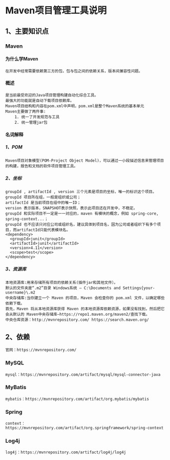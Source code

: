 # Maven项目管理工具说明

## 1、主要知识点

### Maven

#### 为什么学Maven

	在开发中经常需要依赖第三方的包，包与包之间的依赖关系，版本间兼容性问题。

#### 概述

	是当前最受欢迎的Java项目管理构建自动化综合工具。
	最强大的功能就是自动下载项目依赖库。
	Maven项目结构和内容在pom.xml中声明，pom.xml是整个Maven系统的基本单元
	Maven主要做了两件事:
		1. 统一了开发规范与工具
		2. 统一管理jar包

#### 名词解释

##### 1、POM

	Maven项目对象模型(POM-Project Object Model)，可以通过一小段描述信息来管理项目的构建，报告和文档的软件项目管理工具。

##### 2、坐标

    groupId , artifactId , version 三个元素是项目的坐标，唯一的标识这个项目。
    groupId 项目所在组，一般是组织或公司；
    artifactId 是当前项目在组中的唯一ID；
    version 表示版本，SNAPSHOT表示快照，表示此项目还在开发中，不稳定。
    groupId 和实际项目不一定是一一对应的，maven 有模块的概念，例如 spring-core, spring-context...；
    groupId 也不应该只对应公司或组织名，建议具体到项目名，因为公司或者组织下有多个项目，而artifactId只能代表模块名。
    <dependency>
      <groupId>junit</groupId>
      <artifactId>junit</artifactId>
      <version>4.11</version>
      <scope>test</scope>
    </dependency>

##### 3、资源库

	本地资源库:用来存储所有项目的依赖关系(插件jar和其他文件）。
	默认的文件夹是“.m2”目录 Windows系统 – C:\Documents and Settings{your-username}\.m2
	中央存储库:当你建立一个 Maven 的项目，Maven 会检查你的 pom.xml 文件，以确定哪些依赖下载。
	首先，Maven 将从本地资源库获得 Maven 的本地资源库依赖资源，如果没有找到，然后把它会从默认的 Maven中央存储库–https://repo1.maven.org/maven2/查找下载。
	中央仓库资源：http://mvnrepository.com/ https://search.maven.org/

## 2、依赖
	官网：https://mvnrepository.com/
### MySQL
	mysql：https://mvnrepository.com/artifact/mysql/mysql-connector-java
### MyBatis
	mybatis：https://mvnrepository.com/artifact/org.mybatis/mybatis
### Spring
	context：https://mvnrepository.com/artifact/org.springframework/spring-context
### Log4j
	log4j：https://mvnrepository.com/artifact/log4j/log4j